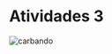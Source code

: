 # Atividades 3

![carbando]((https://qph.cf2.quoracdn.net/main-qimg-c9e615c149111404c71a7c63c300f685-lq))
